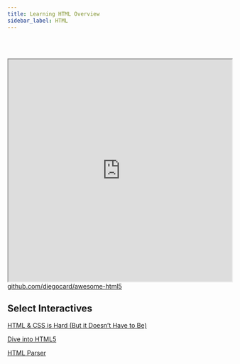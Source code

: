 ```yaml
---
title: Learning HTML Overview
sidebar_label: HTML
---
```


<br></br>
<iframe src="https://webdevscom.github.io/resources/116" width="100%" height="500" title="CSS Stacking, Absolute 1"></iframe>
<figcaption><a href = "https://github.com/diegocard/awesome-html5">github.com/diegocard/awesome-html5</a></figcaption>

## Select Interactives

[HTML & CSS is Hard (But it Doesn’t Have to Be)](https://www.internetingishard.com/)

[Dive into HTML5](http://diveinto.html5doctor.com/)

[HTML Parser](https://htmlparser.info/)
